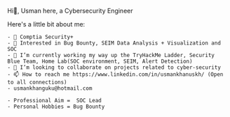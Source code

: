 Hi👋, Usman here, a Cybersecurity Engineer

Here's a little bit about me:

    - 🌱 Comptia Security+ 
    - 👀 Interested in Bug Bounty, SEIM Data Analysis + Visualization and SOC 
    - 🌱 I’m currently working my way up the TryHackMe Ladder, Security Blue Team, Home Lab(SOC environment, SEIM, Alert Detection)
    - 💞️ I’m looking to collaborate on projects related to cyber-security
    - 📫 How to reach me https://www.linkedin.com/in/usmankhanuskh/ (Open to all connections)
    - usmankhanguku@hotmail.com
    
    - Professional Aim =  SOC Lead
    - Personal Hobbies = Bug Bounty
    

<!---
uskasha/uskasha is a ✨ special ✨ repository because its `README.md` (this file) appears on your GitHub profile.
You can click the Preview link to take a look at your changes.
--->


